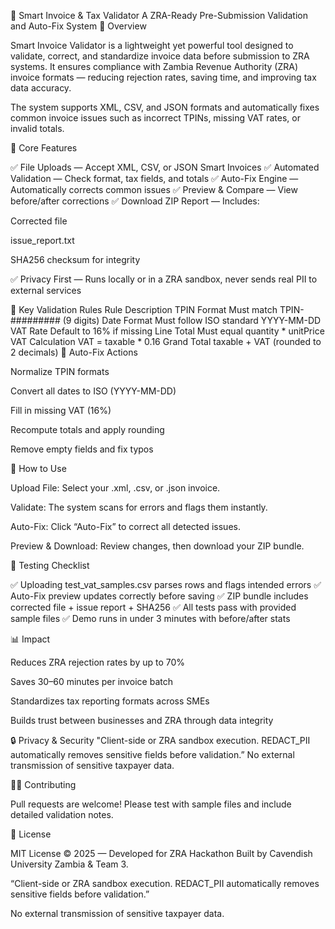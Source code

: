 🧾 Smart Invoice & Tax Validator
A ZRA-Ready Pre-Submission Validation and Auto-Fix System
📘 Overview

Smart Invoice Validator is a lightweight yet powerful tool designed to validate, correct, and standardize invoice data before submission to ZRA systems.
It ensures compliance with Zambia Revenue Authority (ZRA) invoice formats — reducing rejection rates, saving time, and improving tax data accuracy.

The system supports XML, CSV, and JSON formats and automatically fixes common invoice issues such as incorrect TPINs, missing VAT rates, or invalid totals.

🚀 Core Features

✅ File Uploads — Accept XML, CSV, or JSON Smart Invoices
✅ Automated Validation — Check format, tax fields, and totals
✅ Auto-Fix Engine — Automatically corrects common issues
✅ Preview & Compare — View before/after corrections
✅ Download ZIP Report — Includes:

Corrected file

issue_report.txt

SHA256 checksum for integrity

✅ Privacy First — Runs locally or in a ZRA sandbox, never sends real PII to external services

🧩 Key Validation Rules
Rule	Description
TPIN Format	Must match TPIN-######### (9 digits)
Date Format	Must follow ISO standard YYYY-MM-DD
VAT Rate	Default to 16% if missing
Line Total	Must equal quantity * unitPrice
VAT Calculation	VAT = taxable * 0.16
Grand Total	taxable + VAT (rounded to 2 decimals)
🔄 Auto-Fix Actions

Normalize TPIN formats

Convert all dates to ISO (YYYY-MM-DD)

Fill in missing VAT (16%)

Recompute totals and apply rounding

Remove empty fields and fix typos

🧰 How to Use

Upload File: Select your .xml, .csv, or .json invoice.

Validate: The system scans for errors and flags them instantly.

Auto-Fix: Click “Auto-Fix” to correct all detected issues.

Preview & Download: Review changes, then download your ZIP bundle.

🧪 Testing Checklist

✅ Uploading test_vat_samples.csv parses rows and flags intended errors
✅ Auto-Fix preview updates correctly before saving
✅ ZIP bundle includes corrected file + issue report + SHA256
✅ All tests pass with provided sample files
✅ Demo runs in under 3 minutes with before/after stats

📊 Impact

Reduces ZRA rejection rates by up to 70%

Saves 30–60 minutes per invoice batch

Standardizes tax reporting formats across SMEs

Builds trust between businesses and ZRA through data integrity

🔒 Privacy & Security
"Client-side or ZRA sandbox execution. REDACT_PII automatically removes sensitive fields before validation.”
No external transmission of sensitive taxpayer data.

🧑‍💻 Contributing

Pull requests are welcome!
Please test with sample files and include detailed validation notes.

📄 License

MIT License © 2025 — Developed for ZRA Hackathon
Built by Cavendish University Zambia & Team 3.

“Client-side or ZRA sandbox execution. REDACT_PII automatically removes sensitive fields before validation.”

No external transmission of sensitive taxpayer data.
